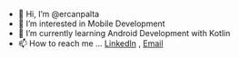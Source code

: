 - 👋 Hi, I’m @ercanpalta
- 👀 I’m interested in Mobile Development
- 🌱 I’m currently learning Android Development with Kotlin
- 📫 How to reach me ... [LinkedIn](https://www.linkedin.com/in/ercanpalta) , [Email](ercan.palta@outlook.com)

<!---
ercanpalta/ercanpalta is a ✨ special ✨ repository because its `README.md` (this file) appears on your GitHub profile.
You can click the Preview link to take a look at your changes.
--->
